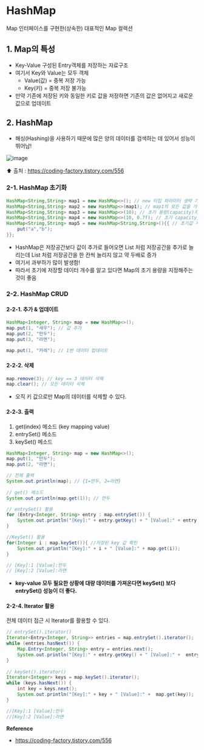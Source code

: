 # HashMap

Map 인터페이스를 구현한(상속한) 대표적인 Map 컬렉션

## 1. Map의 특성

- Key-Value 구성된 Entry객체를 저장하는 자료구조 
- 여기서 Key와 Value는 모두 객체
  - Value(값) = 중복 저장 가능
  - Key(키) = 중복 저장 불가능
- 만약 기존에 저장된 키와 동일한 키로 값을 저장하면 기존의 값은 없어지고 새로운 값으로 업데이트 

## 2. HashMap

- 해싱(Hashing)을 사용하기 때문에 많은 양의 데이터를 검색하는 데 있어서 성능이 뛰어남!

![image](https://user-images.githubusercontent.com/42997924/164271104-dc94d86f-238e-448a-9b68-7700e75e81f9.png)

⬆️ 출처 : https://coding-factory.tistory.com/556

### 2-1. HashMap 초기화

```java
HashMap<String,String> map1 = new HashMap<>(); // new 타입 파라미터 생략 가능
HashMap<String,String> map2 = new HashMap<>(map1); // map1의 모든 값을 가진 HashMap 생성
HashMap<String,String> map3 = new HashMap<>(10); // 초기 용량(capacity)지정
HashMap<String,String> map4 = new HashMap<>(10, 0.7f); // 초기 capacity, load factor 지정
HashMap<String,String> map5 = new HashMap<String,String>(){{ // 초기값 지정
    put("a","b");
}};
```

- HashMap은 저장공간보다 값이 추가로 들어오면 List 처럼 저장공간을 추가로 늘리는데 List 처럼 저장공간을 한 칸씩 늘리지 않고 약 두배로 증가
- 여기서 과부하가 많이 발생함!
- 따라서 초기에 저장할 데이터 개수를 알고 있다면 Map의 초기 용량을 지정해주는 것이 좋음

### 2-2. HashMap CRUD

#### 2-2-1. 추가 & 업데이트

```java
HashMap<Integer, String> map = new HashMap<>();
map.put(1, "새우"); // 값 추가
map.put(2, "만두");
map.put(3, "라면");
        
map.put(1, "카레"); // 1번 데이터 업데이트
```

#### 2-2-2. 삭제

```java
map.remove(3); // key == 3 데이터 삭제
map.clear(); // 모든 데이터 삭제
```

- 오직 키 값으로만 Map의 데이터를 삭제할 수 있다.

#### 2-2-3. 출력

1. get(index) 메소드 (key mapping value)
2. entrySet() 메소드
3. keySet() 메소드

```java
HashMap<Integer, String> map = new HashMap<>();
map.put(1, "만두");
map.put(2, "라면");

// 전체 출력
System.out.println(map); // {1=만두, 2=라면}
        
// get() 메소드
System.out.println(map.get(1)); // 만두

// entrySet() 활용
for (Entry<Integer, String> entry : map.entrySet()) {
    System.out.println("[Key]:" + entry.getKey() + " [Value]:" + entry.getValue());
}

//KeySet() 활용
for(Integer i : map.keySet()){ //저장된 key 값 확인
    System.out.println("[Key]:" + i + " [Value]:" + map.get(i));
}

// [Key]:1 [Value]:만두
// [Key]:2 [Value]:라면
```

- **key-value 모두 필요한 상황에 대량 데이터를 가져온다면 keySet() 보다 entrySet() 성능이 더 좋다.**

#### 2-2-4. Iterator 활용

전체 데이터 접근 시 Iterator를 활용할 수 있다.

```java
// entrySet().iterator()
Iterator<Entry<Integer, String>> entries = map.entrySet().iterator();
while (entries.hasNext()) {
    Map.Entry<Integer, String> entry = entries.next();
    System.out.println("[Key]:" + entry.getKey() + " [Value]:" +  entry.getValue());
}
		
// keySet().iterator()
Iterator<Integer> keys = map.keySet().iterator();
while (keys.hasNext()) {
    int key = keys.next();
    System.out.println("[Key]:" + key + " [Value]:" +  map.get(key));
}

//[Key]:1 [Value]:만두
//[Key]:2 [Value]:라면
```

**Reference**

- https://coding-factory.tistory.com/556